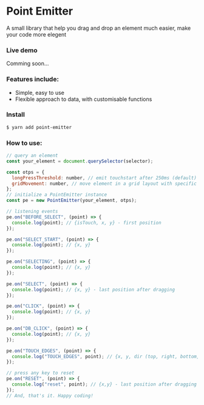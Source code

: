 # Point Emitter

A small library that help you drag and drop an element much easier, make your code more elegent

### Live demo

Comming soon...

### Features include:

- Simple, easy to use
- Flexible approach to data, with customisable functions

### Install

```bash
$ yarn add point-emitter
```

### How to use:

```js
// query an element
const your_element = document.querySelector(selector);

const otps = {
  longPressThreshold: number, // emit touchstart after 250ms (default)
  gridMovement: number, // move element in a grid layout with specific value (default is 0)
};
// initialize a PointEmitter instance
const pe = new PointEmitter(your_element, otps);

// listening events
pe.on("BEFORE_SELECT", (point) => {
  console.log(point); // {isTouch, x, y} - first position
});

pe.on("SELECT_START", (point) => {
  console.log(point); // {x, y}
});

pe.on("SELECTING", (point) => {
  console.log(point); // {x, y}
});

pe.on("SELECT", (point) => {
  console.log(point); // {x, y} - last position after dragging
});

pe.on("CLICK", (point) => {
  console.log(point); // {x, y}
});

pe.on("DB_CLICK", (point) => {
  console.log(point); // {x, y}
});

pe.on("TOUCH_EDGES", (point) => {
  console.log("TOUCH_EDGES", point); // {x, y, dir (top, right, bottom, left)}
});

// press any key to reset
pe.on("RESET", (point) => {
  console.log("reset", point); // {x,y} - last position after dragging
});
// And, that's it. Happy coding!
```
